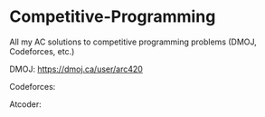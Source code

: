 # Competitive-Programming

All my AC solutions to competitive programming problems (DMOJ, Codeforces, etc.)

DMOJ: https://dmoj.ca/user/arc420

Codeforces: 

Atcoder: 
